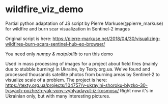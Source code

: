 # wildfire_viz_demo
Partial python adaptation of JS script by Pierre Markuse(@pierre_markuse) for wildfire and burn scar visualization in Sentinel-2 images

Original script is here: https://pierre-markuse.net/2018/04/30/visualizing-wildfires-burn-scars-sentinel-hub-eo-browser/

You need only *numpy & matplotlib* to run this demo


Used in mass processing of images for a project about field fires (mainly due to stubble burning) in Ukraine, by Texty.org.ua. We've found and processed thousands satellite photos from burning areas by Sentinel-2 to visualize scale of a problem. 
The project is here: https://texty.org.ua/projects/104757/v-ukrayini-shoroku-blyzko-30-tysyach-pozhezh-yak-vony-vyhlyadayut-iz-kosmosu/
Right now it's in Ukrainian only, but with many interesting pictures.
